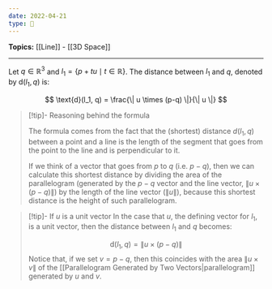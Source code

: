 ```yaml
---
date: 2022-04-21
type: 🧠
---
```


**Topics:** [[Line]] - [[3D Space]]

---

Let $q \in \mathbb{R}^3$ and $l_1 = \{p + tu \mid t \in \mathbb{R} \}$. The distance between $l_1$ and $q$, denoted by $\text{d}(l_1, q)$ is:

$$
\text{d}(l_1, q) = \frac{\| u \times (p-q) \|}{\| u \|}
$$

> [!tip]- Reasoning behind the formula
>
> The formula comes from the fact that the (shortest) distance $d(l_1, q)$ between a point and a line is the length of the segment that goes from the point to the line and is perpendicular to it.
>
> If we think of a vector that goes from $p$ to $q$ (i.e. $p-q$), then we can calculate this shortest distance by dividing the area of the parallelogram (generated by the $p-q$ vector and the line vector, $\| u \times (p-q) \|$) by the length of the line vector ($\| u \|$), because this shortest distance is the height of such parallelogram.

> [!tip]- If $u$ is a unit vector
> In the case that $u$, the defining vector for $l_1$, is a unit vector, then the distance between $l_1$ and $q$ becomes:
>
> $$
> \text{d}(l_1, q) = \| u \times (p-q)\|
> $$
> Notice that, if we set $v = p-q$, then this coincides with the area $\| u \times v \|$ of the [[Parallelogram Generated by Two Vectors|parallelogram]] generated by $u$ and $v$.
